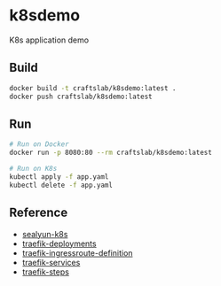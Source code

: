 # k8sdemo

K8s application demo



## Build

```bash
docker build -t craftslab/k8sdemo:latest .
docker push craftslab/k8sdemo:latest
```



## Run

```bash
# Run on Docker
docker run -p 8080:80 --rm craftslab/k8sdemo:latest

# Run on K8s
kubectl apply -f app.yaml
kubectl delete -f app.yaml
```



## Reference

- [sealyun-k8s](https://gist.github.com/craftslab/aee84200b8bcc72be29a725eeb33402b)
- [traefik-deployments](https://docs.traefik.io/user-guides/crd-acme/#deployments)
- [traefik-ingressroute-definition](https://docs.traefik.io/user-guides/crd-acme/#ingressroute-definition)
- [traefik-services](https://docs.traefik.io/user-guides/crd-acme/#services)
- [traefik-steps](https://blog.csdn.net/baidjay/article/details/121415009)
